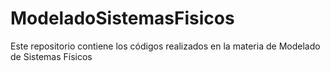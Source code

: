 # ModeladoSistemasFisicos
Este repositorio contiene los códigos realizados en la materia de Modelado de Sistemas Físicos 

